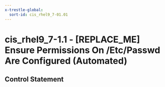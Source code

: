 ```yaml
---
x-trestle-global:
  sort-id: cis_rhel9_7-01.01
---
```


# cis_rhel9_7-1.1 - \[REPLACE_ME\] Ensure Permissions On /Etc/Passwd Are Configured (Automated)

## Control Statement
